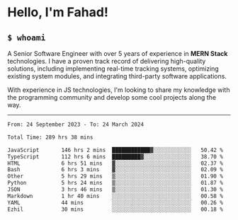<h1>Hello, I'm Fahad!</h1>

<h2><code>$ whoami</code></h2>

A Senior Software Engineer with over 5 years of experience in **MERN Stack** technologies. I have a proven track record of delivering high-quality solutions, including implementing real-time tracking systems, optimizing existing system modules, and integrating third-party software applications.

With experience in JS technologies, I'm looking to share my knowledge with the programming community and develop some cool projects along the way.

---

<!--START_SECTION:waka-->

```txt
From: 24 September 2023 - To: 24 March 2024

Total Time: 289 hrs 38 mins

JavaScript       146 hrs 2 mins  ████████████▓░░░░░░░░░░░░   50.42 %
TypeScript       112 hrs 6 mins  █████████▓░░░░░░░░░░░░░░░   38.70 %
HTML             6 hrs 51 mins   ▓░░░░░░░░░░░░░░░░░░░░░░░░   02.37 %
Bash             6 hrs 3 mins    ▓░░░░░░░░░░░░░░░░░░░░░░░░   02.09 %
Other            5 hrs 29 mins   ▒░░░░░░░░░░░░░░░░░░░░░░░░   01.90 %
Python           5 hrs 24 mins   ▒░░░░░░░░░░░░░░░░░░░░░░░░   01.87 %
JSON             3 hrs 46 mins   ▒░░░░░░░░░░░░░░░░░░░░░░░░   01.30 %
Markdown         1 hr 40 mins    ░░░░░░░░░░░░░░░░░░░░░░░░░   00.58 %
YAML             44 mins         ░░░░░░░░░░░░░░░░░░░░░░░░░   00.26 %
Ezhil            30 mins         ░░░░░░░░░░░░░░░░░░░░░░░░░   00.18 %
```

<!--END_SECTION:waka-->

<!--
**heyFahad/heyFahad** is a ✨ _special_ ✨ repository because its `README.md` (this file) appears on your GitHub profile.

Here are some ideas to get you started:

- 🔭 I’m currently working on ...
- 🌱 I’m currently learning ...
- 👯 I’m looking to collaborate on ...
- 🤔 I’m looking for help with ...
- 💬 Ask me about ...
- 📫 How to reach me: ...
- 😄 Pronouns: ...
- ⚡ Fun fact: ...
-->
